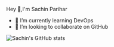 Hey 👋,I'm Sachin Parihar

- 🌱 I’m currently learning DevOps
- 👯 I’m looking to collaborate on GitHub


![Sachin's GitHub stats](https://github-readme-stats.vercel.app/api?username=sachinparihar&show_icons=true&theme=radical)
